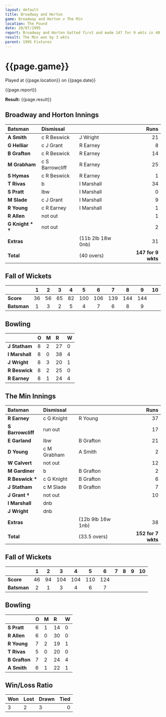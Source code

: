 ```yaml
---
layout: default
title: Broadway and Horton
game: Broadway and Horton v The Min
location: The Pound
date: 28/07/1995
report: Broadway and Horton batted first and made 147 for 9 wkts in 40 overs. The Min replied with 152 for 7 wkts
result: The Min won by 3 wkts
parent: 1995 Fixtures
---
```


# {{page.game}}

Played at {{page.location}} on {{page.date}}

{{page.report}}

**Result:** {{page.result}}

## Broadway and Horton Innings

| Batsman | Dismissal |  | Runs |
|:---|:---|---|---:|
| **A Smith** | c R Beswick | J Wright | 21 |
| **G Helliar** | c J Grant | R Earney | 8 |
| **B Grafton** | c R Beswick | R Earney | 14 |
| **M Grabham** | c S Barrowcliff | R Earney | 25 |
| **S Hymas** | c R Beswick | R Earney | 1 |
| **T Rivas** | b | I Marshall | 34 |
| **S Pratt** | lbw | I Marshall | 0 |
| **M Slade** | c J Grant | I Marshall | 9 |
| **R Young** | c R Earney | I Marshall | 1 |
| **R Allen** | not out |  | 1 |
| **G Knight &#42; &#8224;** | not out |  | 2 |
| **Extras** | | (11b 2lb 18w 0nb) | 31 |
| **Total** | | (40 overs) | **147 for 9 wkts** |

## Fall of Wickets

| | 1 | 2 | 3 | 4 | 5 | 6 | 7 | 8 | 9 | 10 |
|---|:---:|:---:|:---:|:---:|:---:|:---:|:---:|:---:|:---:|:---:|
| **Score** | 36 | 56 | 65 | 82 | 100 | 106 | 139 | 144 | 144 |  |
| **Batsman** | 1 | 3 | 2 | 5 | 4 | 7 | 6 | 8 | 9 |  |

## Bowling

| | O | M | R | W |
|---|:---|:---|:---|:---|
| **J Statham** | 8 | 2 | 27 | 0 |
| **I Marshall** | 8 | 0 | 38 | 4 |
| **J Wright** | 8 | 3 | 20 | 1 |
| **R Beswick** | 8 | 2 | 25 | 0 |
| **R Earney** | 8 | 1 | 24 | 4 |

## The Min Innings

| Batsman | Dismissal |  | Runs |
|:---|:---|---|---:|
| **R Earney** | c G Knight | R Young | 37 |
| **S Barrowcliff** | run out |  | 17 |
| **E Garland** | lbw | B Grafton | 21 |
| **D Young** | c M Grabham | A Smith | 2 |
| **W Calvert** | not out |  | 12 |
| **M Gardiner** | b | B Grafton | 2 |
| **R Beswick &#42;** | c G Knight | B Grafton | 6 |
| **J Statham** | c M Slade | B Grafton | 7 |
| **J Grant &#8224;** | not out |  | 10 |
| **I Marshall** | dnb |  |  |
| **J Wright** | dnb |  |  |
| **Extras** | | (12b 9lb 16w 1nb) | 38 |
| **Total** | | (33.5 overs) | **152 for 7 wkts** |

## Fall of Wickets

| | 1 | 2 | 3 | 4 | 5 | 6 | 7 | 8 | 9 | 10 |
|---|:---:|:---:|:---:|:---:|:---:|:---:|:---:|:---:|:---:|:---:|
| **Score** | 46 | 94 | 104 | 104 | 110 | 124 |  |  |  |  |
| **Batsman** | 2 | 1 | 3 | 4 | 6 | 7 |  |  |  |  |

## Bowling

| | O | M | R | W |
|---|:---|:---|:---|:---|
| **S Pratt** | 6 | 1 | 14 | 0 |
| **R Allen** | 6 | 0 | 30 | 0 |
| **R Young** | 7 | 2 | 19 | 1 |
| **T Rivas** | 5 | 0 | 20 | 0 |
| **B Grafton** | 7 | 2 | 24 | 4 |
| **A Smith** | 6 | 1 | 22 | 1 |

## Win/Loss Ratio

| Won | Lost | Drawn | Tied |
|:---|:---|:---|---:|
| 3 | 2 | 3 | 0 |